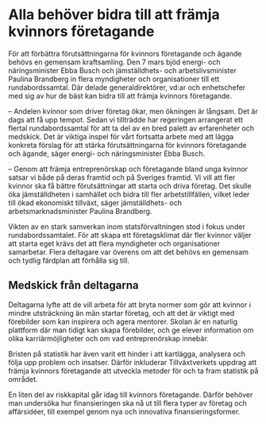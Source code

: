 # Alla behöver bidra till att främja kvinnors företagande

För att förbättra förutsättningarna för kvinnors företagande och ägande behövs en gemensam kraftsamling. Den 7 mars bjöd energi- och näringsminister Ebba Busch och jämställdhets- och arbetslivsminister Paulina Brandberg in flera myndigheter och organisationer till ett rundabordssamtal. Där delade generaldirektörer, vd:ar och enhetschefer med sig av hur de bäst kan bidra till att främja kvinnors företagande.

– Andelen kvinnor som driver företag ökar, men ökningen är långsam. Det är dags att få upp tempot. Sedan vi tillträdde har regeringen arrangerat ett flertal rundabordssamtal för att ta del av en bred palett av erfarenheter och medskick. Det är viktiga inspel för vårt fortsatta arbete med att lägga konkreta förslag för att stärka förutsättningarna för kvinnors företagande och ägande, säger energi- och näringsminister Ebba Busch.

– Genom att främja entreprenörskap och företagande bland unga kvinnor satsar vi både på deras framtid och på Sveriges framtid. Vi vill att fler kvinnor ska få bättre förutsättningar att starta och driva företag. Det skulle öka jämställdheten i samhället och bidra till fler arbetstillfällen, vilket leder till ökad ekonomiskt tillväxt, säger jämställdhets- och arbetsmarknadsminister Paulina Brandberg.

Vikten av en stark samverkan inom statsförvaltningen stod i fokus under rundabordssamtalet. För att skapa ett företagsklimat där fler kvinnor väljer att starta eget krävs det att flera myndigheter och organisationer samarbetar. Flera deltagare var överens om att det behövs en gemensam och tydlig färdplan att förhålla sig till.

## Medskick från deltagarna

Deltagarna lyfte att de vill arbeta för att bryta normer som gör att kvinnor i mindre utsträckning än män startar företag, och att det är viktigt med förebilder som kan inspirera och agera mentorer. Skolan är en naturlig plattform där man tidigt kan skapa förebilder, och ge elever information om olika karriärmöjligheter och om vad entreprenörskap innebär.

Bristen på statistik har även varit ett hinder i att kartlägga, analysera och följa upp problem och insatser. Därför inkluderar Tillväxtverkets uppdrag att främja kvinnors företagande att utveckla metoder för och ta fram statistik på området.

En liten del av riskkapital går idag till kvinnors företagande. Därför behöver man undersöka hur finansieringen ska nå ut till flera typer av företag och affärsidéer, till exempel genom nya och innovativa finansieringsformer.
